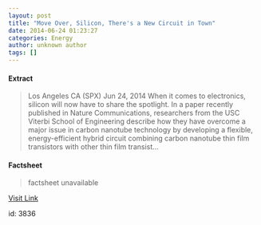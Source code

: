 ```yaml
---
layout: post
title: "Move Over, Silicon, There's a New Circuit in Town"
date: 2014-06-24 01:23:27
categories: Energy
author: unknown author
tags: []
---
```



#### Extract
>Los Angeles CA (SPX) Jun 24, 2014 When it comes to electronics, silicon will now have to share the spotlight. In a paper recently published in Nature Communications, researchers from the USC Viterbi School of Engineering describe how they have overcome a major issue in carbon nanotube technology by developing a flexible, energy-efficient hybrid circuit combining carbon nanotube thin film transistors with other thin film transist...

#### Factsheet
>factsheet unavailable

[Visit Link](http://www.spacemart.com/reports/Move_Over_Silicon_Theres_a_New_Circuit_in_Town_999.html)

id:    3836


